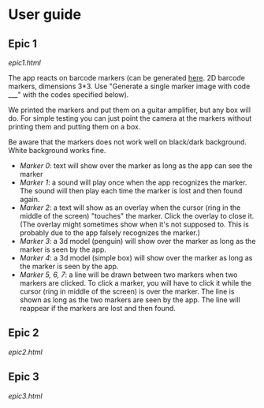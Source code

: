 # User guide

## Epic 1

*epic1.html*

The app reacts on barcode markers (can be generated [here](https://au.gmented.com/app/marker/marker.php). 2D barcode markers, dimensions 3*3. Use "Generate a single marker image with code ___" with the codes specified below).

We printed the markers and put them on a guitar amplifier, but any box will do. For simple testing you can just point the camera at the markers without printing them and putting them on a box.

Be aware that the markers does not work well on black/dark background. White background works fine.

* *Marker 0*: text will show over the marker as long as the app can see the marker
* *Marker 1*: a sound will play once when the app recognizes the marker. The sound will then play each time the marker is lost and then found again.
* *Marker 2*: a text will show as an overlay when the cursor (ring in the middle of the screen) "touches" the marker. Click the overlay to close it. (The overlay might sometimes show when it's not supposed to. This is probably due to the app falsely recognizes the marker.)
* *Marker 3*: a 3d model (penguin) will show over the marker as long as the marker is seen by the app.
* *Marker 4*: a 3d model (simple box) will show over the marker as long as the marker is seen by the app.
* *Marker 5, 6, 7*: a line will be drawn between two markers when two markers are clicked. To click a marker, you will have to click it while the cursor (ring in middle of the screen) is over the marker. The line is shown as long as the two markers are seen by the app. The line will reappear if the markers are lost and then found.

## Epic 2

*epic2.html*


## Epic 3

*epic3.html*
